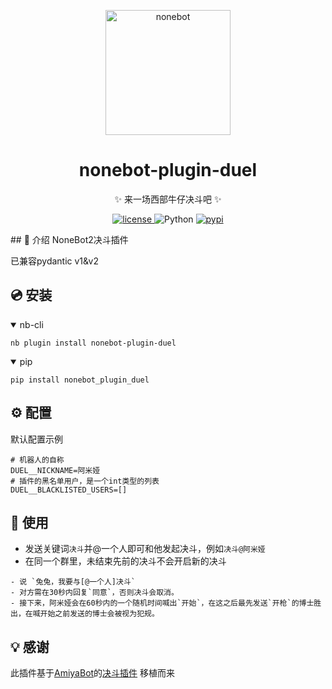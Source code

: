<p align="center">
  <a href="https://v2.nonebot.dev/"><img src="https://v2.nonebot.dev/logo.png" width="200" height="200" alt="nonebot"></a>
</p>

<div align="center">

# nonebot-plugin-duel

✨ 来一场西部牛仔决斗吧 ✨

<p align="center">
  <a href="https://github.com/Redmomn/nonebot-plugin-duel/blob/master/LICENSE">
    <img src="https://img.shields.io/github/license/Redmomn/nonebot-plugin-duel.svg" alt="license">
  </a>
  <img src="https://img.shields.io/badge/python-3.9+-blue.svg" alt="Python">
  <a href="https://pypi.org/project/nonebot-plugin-duel">
    <img src="https://badgen.net/pypi/v/nonebot-plugin-duel" alt="pypi">
  </a>
</p>

</div>
## 📖 介绍
NoneBot2决斗插件  

已兼容pydantic v1&v2

## 💿 安装

<details open>
<summary>nb-cli</summary>

    nb plugin install nonebot-plugin-duel

</details>

<details open>
<summary>pip</summary>

    pip install nonebot_plugin_duel

</details>

## ⚙️ 配置

默认配置示例

```text
# 机器人的自称
DUEL__NICKNAME=阿米娅
# 插件的黑名单用户，是一个int类型的列表
DUEL__BLACKLISTED_USERS=[]
```

## 🎉 使用

- 发送关键词`决斗`并@一个人即可和他发起决斗，例如`决斗@阿米娅`
- 在同一个群里，未结束先前的决斗不会开启新的决斗

```text
- 说 `兔兔，我要与[@一个人]决斗` 
- 对方需在30秒内回复`同意`，否则决斗会取消。
- 接下来，阿米娅会在60秒内的一个随机时间喊出`开始`，在这之后最先发送`开枪`的博士胜出，在喊开始之前发送的博士会被视为犯规。
```

## 💡 感谢

此插件基于[AmiyaBot](https://www.amiyabot.com/)的[决斗插件](https://github.com/hsyhhssyy/amiyabot-game-hsyhhssyy-duel/)
移植而来
